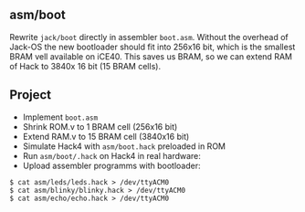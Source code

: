 ## asm/boot

Rewrite `jack/boot` directly in assembler `boot.asm`. Without the overhead of Jack-OS the new bootloader should fit into 256x16 bit, which is the smallest BRAM vell available on iCE40. This saves us BRAM, so we can extend RAM of Hack to 3840x 16 bit (15 BRAM cells).

## Project
* Implement `boot.asm`
* Shrink ROM.v to 1 BRAM cell (256x16 bit)
* Extend RAM.v to 15 BRAM cell (3840x16 bit)
* Simulate Hack4 with `asm/boot.hack` preloaded in ROM
* Run `asm/boot/.hack` on Hack4 in real hardware:
* Upload assembler programms with bootloader:

```
$ cat asm/leds/leds.hack > /dev/ttyACM0
$ cat asm/blinky/blinky.hack > /dev/ttyACM0
$ cat asm/echo/echo.hack > /dev/ttyACM0 
```
